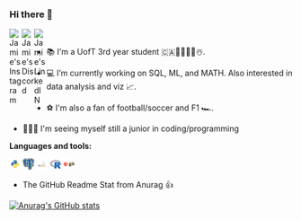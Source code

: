 ### Hi there 👋


<a href="https://www.instagram.com/wakinglions__/">
  <img align="left" alt="Jamie's Instagram" width="22px" src="https://raw.githubusercontent.com/hussainweb/hussainweb/main/icons/instagram.png" />
</a>
<a href="https://discord.com/channels/@me/1079547666377228288">
  <img align="left" alt="Jamie's Discord" width="22px" src="https://raw.githubusercontent.com/peterthehan/peterthehan/master/assets/discord.svg" />
</a>

</a>
<a href="https://www.linkedin.com/in/yueyu10">
  <img align="left" alt="Jamie's LinkedIN" width="22px" src="https://raw.githubusercontent.com/peterthehan/peterthehan/master/assets/linkedin.svg" />
</a>
<br />

- 📚  I'm a UofT 3rd year student 🇨🇦🍁🍂🥶🧊☃️.
- 💻  I’m currently working on SQL, ML, and MATH. Also interested in data analysis and viz 📈.
  
- ⚽️  I'm also a fan of football/soccer and F1 🏎.
  
- 🧑🏻‍💻  I'm seeing myself still a junior in coding/programming
  

**Languages and tools:**  

<code><img height="20" src="https://raw.githubusercontent.com/github/explore/80688e429a7d4ef2fca1e82350fe8e3517d3494d/topics/python/python.png"></code>
<code><img height="20" src="https://raw.githubusercontent.com/github/explore/80688e429a7d4ef2fca1e82350fe8e3517d3494d/topics/postgresql/postgresql.png"></code>
<code><img height="20" src="https://raw.githubusercontent.com/github/explore/80688e429a7d4ef2fca1e82350fe8e3517d3494d/topics/mysql/mysql.png"></code>
<code><img height="20" src="https://raw.githubusercontent.com/github/explore/80688e429a7d4ef2fca1e82350fe8e3517d3494d/topics/r/r.png"></code>
<code><img height="20" src="https://raw.githubusercontent.com/github/explore/80688e429a7d4ef2fca1e82350fe8e3517d3494d/topics/git/git.png"></code>
  
- The GitHub Readme Stat from Anurag 👍



  




[![Anurag's GitHub stats](https://github-readme-stats.vercel.app/api?username=Jamie1377&show=reviews,discussions_started,discussions_answered&show_icons=true&theme=dracula)](https://github.com/anuraghazra/github-readme-stats)






<!--
**Jamie1377/Jamie1377** is a ✨ _special_ ✨ repository because its `README.md` (this file) appears on your GitHub profile.

Here are some ideas to get you started:

- 🔭 I’m currently working on ...
- 🌱 I’m currently learning ...
- 👯 I’m looking to collaborate on ...
- 🤔 I’m looking for help with ...
- 💬 Ask me about ...
- 📫 How to reach me: ...
- 😄 Pronouns: ...
- ⚡ Fun fact: ...
-->
